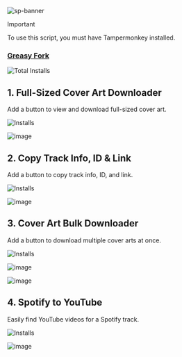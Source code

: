 ![sp-banner](https://github.com/user-attachments/assets/f2230ad6-6c6f-4d93-bcd2-d2c8413967e0)

> [!IMPORTANT]
> To use this script, you must have Tampermonkey installed.

### [Greasy Fork](https://greasyfork.org/en/users/1382928-exyezed)

![Total Installs](https://img.shields.io/badge/dynamic/json?color=%230072C6&label=Total%20Installs&query=$&url=https://forksinstalls.vercel.app/total/greasyfork.org/en/users/1382928)

## 1. Full-Sized Cover Art Downloader

Add a button to view and download full-sized cover art.

![Installs](https://img.shields.io/badge/dynamic/json?color=%232ea44f&label=Installs&query=$&url=https://forksinstalls.vercel.app/greasyfork.org/en/scripts/514396)

![image](https://github.com/user-attachments/assets/74a6dcbb-0468-4251-b829-02c466b0fee7)

## 2. Copy Track Info, ID & Link

Add a button to copy track info, ID, and link.

![Installs](https://img.shields.io/badge/dynamic/json?color=%232ea44f&label=Installs&query=$&url=https://forksinstalls.vercel.app/greasyfork.org/en/scripts/514706)

![image](https://github.com/user-attachments/assets/4dbbde98-9cf7-47b5-a7ba-d44fd7727a73)

## 3. Cover Art Bulk Downloader

Add a button to download multiple cover arts at once.

![Installs](https://img.shields.io/badge/dynamic/json?color=%232ea44f&label=Installs&query=$&url=https://forksinstalls.vercel.app/greasyfork.org/en/scripts/514421)

![image](https://github.com/user-attachments/assets/c24b31e0-6368-4e7c-9c2d-4ea9dcfca6d5)

![image](https://github.com/user-attachments/assets/f01633f9-72b9-41ea-85bd-0368493087c2)

## 4. Spotify to YouTube

Easily find YouTube videos for a Spotify track.

![Installs](https://img.shields.io/badge/dynamic/json?color=%232ea44f&label=Installs&query=$&url=https://forksinstalls.vercel.app/greasyfork.org/en/scripts/519979)

![image](https://github.com/user-attachments/assets/fc2e28fa-3c02-4fa4-b58d-094462287ad9)
